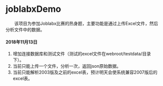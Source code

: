 # joblabxDemo
&emsp;&emsp;该项目为参加Joblabx比赛的热身题，主要功能是通过上传Excel文件，然后分析文件中的数据。



#### 2018年11月13日
1. 增加连接数据库和测试文件（测试的excel文件在webroot/testdata/目录下）。
2. 当前只能上传一个文件，分析一次，返回json原始数据。
3. 当前只能解析2003版及之前的excel表，预计明天会使系统兼容2007版后的excel表。
